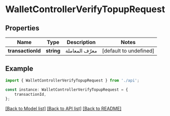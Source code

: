 # WalletControllerVerifyTopupRequest


## Properties

Name | Type | Description | Notes
------------ | ------------- | ------------- | -------------
**transactionId** | **string** | معرّف المعاملة | [default to undefined]

## Example

```typescript
import { WalletControllerVerifyTopupRequest } from './api';

const instance: WalletControllerVerifyTopupRequest = {
    transactionId,
};
```

[[Back to Model list]](../README.md#documentation-for-models) [[Back to API list]](../README.md#documentation-for-api-endpoints) [[Back to README]](../README.md)
